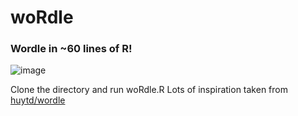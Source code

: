 # woRdle
### Wordle in ~60 lines of R!

![image](https://user-images.githubusercontent.com/98575657/152640640-0413667e-f21a-4a44-844a-ea7d4daa2ad6.png)

Clone the directory and run woRdle.R
Lots of inspiration taken from [huytd/wordle](https://gist.github.com/huytd/6a1a6a7b34a0d0abcac00b47e3d01513)
